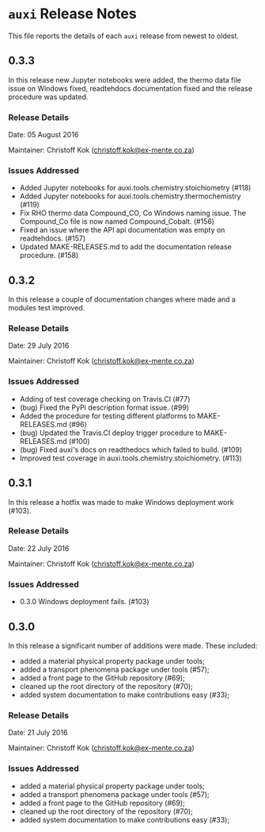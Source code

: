 # `auxi` Release Notes
This file reports the details of each `auxi` release from newest to oldest.

## 0.3.3
In this release new Jupyter notebooks were added, the thermo data file issue on Windows fixed, readtehdocs documentation fixed and the release procedure was updated.

### Release Details
Date:       05 August 2016

Maintainer: Christoff Kok (christoff.kok@ex-mente.co.za)

### Issues Addressed
* Added Jupyter notebooks for auxi.tools.chemistry.stoichiometry (#118)
* Added Jupyter notebooks for auxi.tools.chemistry.thermochemistry (#119)
* Fix RHO thermo data Compound\_CO, Co Windows naming issue. The Compound\_Co file is now named Compound_Cobalt. (#156)
* Fixed an issue where the API api documentation was empty on readtehdocs. (#157)
* Updated MAKE-RELEASES.md to add the documentation release procedure. (#158)

## 0.3.2
In this release a couple of documentation changes where made and a modules test improved.

### Release Details
Date:       29 July 2016

Maintainer: Christoff Kok (christoff.kok@ex-mente.co.za)

### Issues Addressed
* Adding of test coverage checking on Travis.CI (#77)
* (bug) Fixed the PyPi description format issue. (#99)
* Added the procedure for testing different platforms to MAKE-RELEASES.md (#96)
* (bug) Updated the Travis.CI deploy trigger procedure to MAKE-RELEASES.md (#100)
* (bug) Fixed auxi's docs on readthedocs which failed to build. (#109)
* Improved test coverage in auxi.tools.chemistry.stoichiometry. (#113)

## 0.3.1
In this release a hotfix was made to make Windows deployment work (#103).

### Release Details
Date:       22 July 2016

Maintainer: Christoff Kok (christoff.kok@ex-mente.co.za)

### Issues Addressed
* 0.3.0 Windows deployment fails. (#103)


## 0.3.0
In this release a significant number of additions were made. These included:
* added a material physical property package under tools;
* added a transport phenomena package under tools (#57);
* added a front page to the GitHub repository (#69);
* cleaned up the root directory of the repository (#70);
* added system documentation to make contributions easy (#33);

### Release Details
Date:       21 July 2016

Maintainer: Christoff Kok (christoff.kok@ex-mente.co.za)

### Issues Addressed
* added a material physical property package under tools;
* added a transport phenomena package under tools (#57);
* added a front page to the GitHub repository (#69);
* cleaned up the root directory of the repository (#70);
* added system documentation to make contributions easy (#33);
